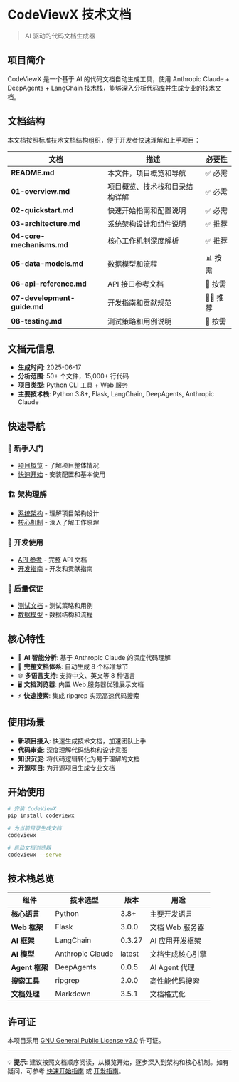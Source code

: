 # CodeViewX 技术文档

> AI 驱动的代码文档生成器

## 项目简介

CodeViewX 是一个基于 AI 的代码文档自动生成工具，使用 Anthropic Claude + DeepAgents + LangChain 技术栈，能够深入分析代码库并生成专业的技术文档。

## 文档结构

本文档按照标准技术文档结构组织，便于开发者快速理解和上手项目：

| 文档 | 描述 | 必要性 |
|------|------|--------|
| **README.md** | 本文件，项目概览和导航 | ✅ 必需 |
| **01-overview.md** | 项目概览、技术栈和目录结构详解 | ✅ 必需 |
| **02-quickstart.md** | 快速开始指南和配置说明 | ✅ 必需 |
| **03-architecture.md** | 系统架构设计和组件说明 | ✅ 推荐 |
| **04-core-mechanisms.md** | 核心工作机制深度解析 | ✅ 推荐 |
| **05-data-models.md** | 数据模型和流程 | 📊 按需 |
| **06-api-reference.md** | API 接口参考文档 | 🔌 按需 |
| **07-development-guide.md** | 开发指南和贡献规范 | 👨‍💻 推荐 |
| **08-testing.md** | 测试策略和用例说明 | 🧪 按需 |

## 文档元信息

- **生成时间**: 2025-06-17
- **分析范围**: 50+ 个文件，15,000+ 行代码
- **项目类型**: Python CLI 工具 + Web 服务
- **主要技术栈**: Python 3.8+, Flask, LangChain, DeepAgents, Anthropic Claude

## 快速导航

### 📖 新手入门
- [项目概览](01-overview.md) - 了解项目整体情况
- [快速开始](02-quickstart.md) - 安装配置和基本使用

### 🏗️ 架构理解
- [系统架构](03-architecture.md) - 理解项目架构设计
- [核心机制](04-core-mechanisms.md) - 深入了解工作原理

### 🔧 开发使用
- [API 参考](06-api-reference.md) - 完整 API 文档
- [开发指南](07-development-guide.md) - 开发和贡献指南

### 🧪 质量保证
- [测试文档](08-testing.md) - 测试策略和用例
- [数据模型](05-data-models.md) - 数据结构和流程

## 核心特性

- 🤖 **AI 智能分析**: 基于 Anthropic Claude 的深度代码理解
- 📝 **完整文档体系**: 自动生成 8 个标准章节
- 🌐 **多语言支持**: 支持中文、英文等 8 种语言
- 🖥️ **文档浏览器**: 内置 Web 服务器优雅展示文档
- ⚡ **快速搜索**: 集成 ripgrep 实现高速代码搜索

## 使用场景

- **新项目接入**: 快速生成技术文档，加速团队上手
- **代码审查**: 深度理解代码结构和设计意图  
- **知识沉淀**: 将代码逻辑转化为易于理解的文档
- **开源项目**: 为开源项目生成专业文档

## 开始使用

```bash
# 安装 CodeViewX
pip install codeviewx

# 为当前目录生成文档
codeviewx

# 启动文档浏览器
codeviewx --serve
```

## 技术栈总览

| 组件 | 技术选型 | 版本 | 用途 |
|------|----------|------|------|
| **核心语言** | Python | 3.8+ | 主要开发语言 |
| **Web 框架** | Flask | 3.0.0 | 文档 Web 服务器 |
| **AI 框架** | LangChain | 0.3.27 | AI 应用开发框架 |
| **AI 模型** | Anthropic Claude | latest | 文档生成核心引擎 |
| **Agent 框架** | DeepAgents | 0.0.5 | AI Agent 代理 |
| **搜索工具** | ripgrep | 2.0.0 | 高性能代码搜索 |
| **文档处理** | Markdown | 3.5.1 | 文档格式化 |

## 许可证

本项目采用 [GNU General Public License v3.0](../LICENSE) 许可证。

---

💡 **提示**: 建议按照文档顺序阅读，从概览开始，逐步深入到架构和核心机制。如有疑问，可参考 [快速开始指南](02-quickstart.md) 或 [开发指南](07-development-guide.md)。